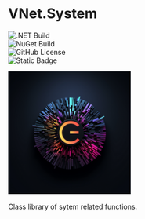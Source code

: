 # VNet.System

![.NET Build](https://github.com/PrimeEagle/VNet.System/actions/workflows/build-dotnet.yml/badge.svg)<br>
![NuGet Build](https://github.com/PrimeEagle/VNet.System/actions/workflows/create-nuget.yml/badge.svg)<br>
![GitHub License](https://img.shields.io/github/license/PrimeEagle/PowerShell-eXtreme-Directory)<br>
![Static Badge](https://img.shields.io/badge/.NET-8.0-blue)

<img src="https://github.com/PrimeEagle/VNet.System/blob/main/vnet.system.png?raw=true" width="250" />

Class library of sytem related functions.

